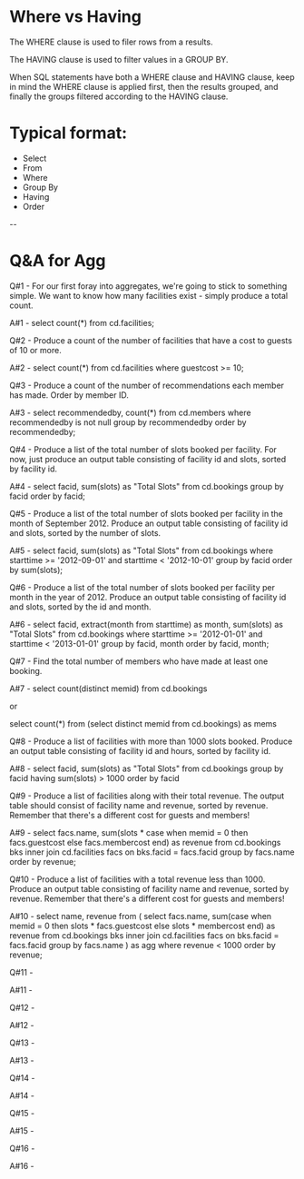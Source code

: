 # Where vs Having

The WHERE clause is used to filer rows from a results. 

The HAVING clause is used to filter values in a GROUP BY. 

When SQL statements have both a WHERE clause and HAVING clause, keep in mind the WHERE clause is applied first, then the results grouped, and finally the groups filtered according to the HAVING clause.

# Typical format:

- Select
- From
- Where 
- Group By
- Having 
- Order

--

# Q&A for Agg

Q#1 - For our first foray into aggregates, we're going to stick to something simple. We want to know how many facilities exist - simply produce a total count.

A#1 - 
select count(*) from cd.facilities;  

Q#2 - Produce a count of the number of facilities that have a cost to guests of 10 or more.

A#2 - 
select count(*) from cd.facilities where guestcost >= 10;  

Q#3 - Produce a count of the number of recommendations each member has made. Order by member ID.

A#3 - 
select recommendedby, count(*) 
	from cd.members
	where recommendedby is not null
	group by recommendedby
order by recommendedby; 

Q#4 - Produce a list of the total number of slots booked per facility. For now, just produce an output table consisting of facility id and slots, sorted by facility id.

A#4 - 
select facid, sum(slots) as "Total Slots"
	from cd.bookings
	group by facid
order by facid; 

Q#5 - Produce a list of the total number of slots booked per facility in the month of September 2012. Produce an output table consisting of facility id and slots, sorted by the number of slots.

A#5 - 
select facid, sum(slots) as "Total Slots"
	from cd.bookings
	where
		starttime >= '2012-09-01'
		and starttime < '2012-10-01'
	group by facid
order by sum(slots);  

Q#6 - Produce a list of the total number of slots booked per facility per month in the year of 2012. Produce an output table consisting of facility id and slots, sorted by the id and month.

A#6 - 
select facid, extract(month from starttime) as month, sum(slots) as "Total Slots"
	from cd.bookings
	where
		starttime >= '2012-01-01'
		and starttime < '2013-01-01'
	group by facid, month
order by facid, month;  

Q#7 - Find the total number of members who have made at least one booking.

A#7 - 
select count(distinct memid) from cd.bookings

or

select count(*) from 
	(select distinct memid from cd.bookings) as mems

Q#8 - Produce a list of facilities with more than 1000 slots booked. Produce an output table consisting of facility id and hours, sorted by facility id.

A#8 - 
select facid, sum(slots) as "Total Slots"
        from cd.bookings
        group by facid
        having sum(slots) > 1000
        order by facid  

Q#9 - Produce a list of facilities along with their total revenue. The output table should consist of facility name and revenue, sorted by revenue. Remember that there's a different cost for guests and members!

A#9 - 
select facs.name, sum(slots * case
			when memid = 0 then facs.guestcost
			else facs.membercost
		end) as revenue
	from cd.bookings bks
	inner join cd.facilities facs
		on bks.facid = facs.facid
	group by facs.name
order by revenue;   

Q#10 - Produce a list of facilities with a total revenue less than 1000. Produce an output table consisting of facility name and revenue, sorted by revenue. Remember that there's a different cost for guests and members!

A#10 - 
select name, revenue from (
	select facs.name, sum(case 
				when memid = 0 then slots * facs.guestcost
				else slots * membercost
			end) as revenue
		from cd.bookings bks
		inner join cd.facilities facs
			on bks.facid = facs.facid
		group by facs.name
	) as agg where revenue < 1000
order by revenue; 

Q#11 - 

A#11 - 

Q#12 - 

A#12 - 

Q#13 - 

A#13 - 

Q#14 - 

A#14 - 

Q#15 - 

A#15 - 

Q#16 - 

A#16 - 